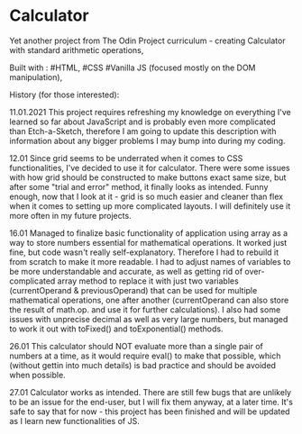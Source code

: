 # Calculator

Yet another project from The Odin Project curriculum - creating Calculator with standard arithmetic operations,

Built with :
#HTML,
#CSS
#Vanilla JS (focused mostly on the DOM manipulation),

History (for those interested):

11.01.2021
This project requires refreshing my knowledge on everything I've learned so far about JavaScript and is probably even more complicated than Etch-a-Sketch, therefore I am going to update this description with information about any bigger problems I may bump into during my coding.

12.01
Since grid seems to be underrated when it comes to CSS functionalities, I've decided to use it for calculator.
There were some issues with how grid should be constructed to make buttons exact same size, but after some "trial and error" method, it finally looks as intended.
Funny enough, now that I look at it - grid is so much easier and cleaner than flex when it comes to setting up more complicated layouts. I will definitely use it more often in my future projects.

16.01
Managed to finalize basic functionality of application using array as a way to store numbers essential for mathematical operations.
It worked just fine, but code wasn't really self-explanatory. Therefore I had to rebuild it from scratch to make it more readable. I had to adjust names of variables to be more understandable and accurate, as well as getting rid of over-complicated array method to replace it with just two variables (currentOperand & previousOperand) that can be used for multiple mathematical operations, one after another (currentOperand can also store the result of math.op. and use it for further calculations).
I also had some issues with unprecise decimal as well as very large numbers, but managed to work it out with toFixed() and toExponential() methods.

26.01
This calculator should NOT evaluate more than a single pair of numbers at a time, as it would require eval() to make that possible, which (without gettin into much details) is bad practice and should be avoided when possible.

27.01
Calculator works as intended. There are still few bugs that are unlikely to be an issue for the end-user, but I will fix them anyway, at a later time. It's safe to say that for now - this project has been finished and will be updated as I learn new functionalities of JS.
